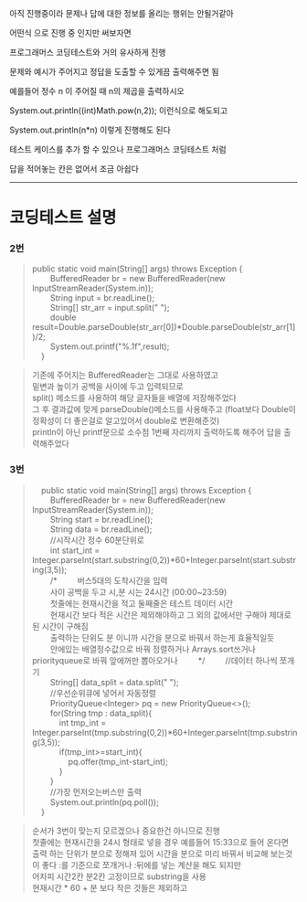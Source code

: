 아직 진행중이라 문제나 답에 대한 정보를 올리는 행위는 안될거같아

어떤식 으로 진행 중 인지만 써보자면

프로그래머스 코딩테스트와 거의 유사하게 진행

문제와 예시가 주어지고 정답을 도출할 수 있게끔 출력해주면 됨

예를들어 정수 n 이 주어질 때 n의 제곱을 출력하시오

System.out.println((int)Math.pow(n,2)); 이런식으로 해도되고

System.out.println(n*n) 이렇게 진행해도 된다

테스트 케이스를 추가 할 수 있으나 프로그래머스 코딩테스트 처럼

답을 적어놓는 칸은 없어서 조금 아쉽다

----

# 코딩테스트 설명

### 2번
>public static void main(String[] args) throws Exception {  
        BufferedReader br = new BufferedReader(new InputStreamReader(System.in));  
        String input = br.readLine();  
        String[] str_arr = input.split(" ");  
        double result=Double.parseDouble(str_arr[0])*Double.parseDouble(str_arr[1])/2;  
        System.out.printf("%.1f",result);  
    }  

> 기존에 주어지는 BufferedReader는 그대로 사용하였고  
> 밑변과 높이가 공백을 사이에 두고 입력되므로  
> split() 메소드를 사용하여 해당 글자들을 배열에 저장해주었다  
> 그 후 결과값에 맞게 parseDouble()메소드를 사용해주고 (float보다 Double이 정확성이 더 좋은걸로 알고있어서 double로 변환해준것)  
> println이 아닌 printf문으로 소수점 1번째 자리까지 출력하도록 해주어 답을 출력해주었다  


### 3번

>    public static void main(String[] args) throws Exception {  
        BufferedReader br = new BufferedReader(new InputStreamReader(System.in));  
        String start = br.readLine();  
        String data = br.readLine();  
        //시작시간 정수 60분단위로  
        int start_int = Integer.parseInt(start.substring(0,2))\*60+Integer.parseInt(start.substring(3,5));  
        /*
        버스5대의 도착시간을 입력  
        사이 공백을 두고 시,분 시는 24시간 (00:00~23:59)  
        첫줄에는 현재시간을 적고 둘째줄은 테스트 데이터 시간  
        현재시간 보다 적은 시간은 제외해야하고 그 외의 값에서만 구해야 제대로된 시간이 구해짐  
        출력하는 단위도 분 이니까 시간을 분으로 바꿔서 하는게 효율적일듯  
        안에있는 배열정수값으로 바꿔 정렬하거나 Arrays.sort쓰거나 priorityqueue로 바꿔 앞에꺼만 뽑아오거나
        */
        //데이터 하나씩 쪼개기  
        String[] data_split = data.split(" ");  
        //우선순위큐에 넣어서 자동정렬  
        PriorityQueue\<Integer> pq = new PriorityQueue<>();  
        for(String tmp : data_split){  
            int tmp_int = Integer.parseInt(tmp.substring(0,2))*60+Integer.parseInt(tmp.substring(3,5));  
            if(tmp_int>=start_int){  
                pq.offer(tmp_int-start_int);  
            }  
        }  
        //가장 먼저오는버스만 출력  
        System.out.println(pq.poll());  
    }  

> 순서가 3번이 맞는지 모르겠으나 중요한건 아니므로 진행  
> 첫줄에는 현재시간을 24시 형태로 넣을 경우 예를들어 15:33으로 들어 온다면  
> 출력 하는 단위가 분으로 정해져 있어 시간을 분으로 미리 바꿔서 비교해 보는것이 좋다
> :를 기준으로 쪼개거나 :뒤에를 넣는 계산을 해도 되지만  
> 어차피 시간2칸 분2칸 고정이므로 substring을 사용  
> 현재시간 \* 60 + 분 보다 작은 것들은 제외하고